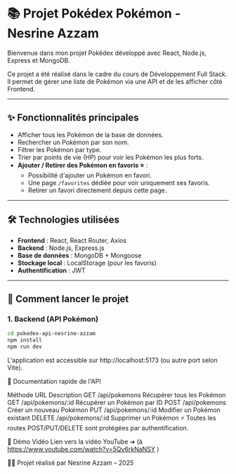 # 📚 Projet Pokédex Pokémon - Nesrine Azzam

Bienvenue dans mon projet Pokédex développé avec React, Node.js, Express et MongoDB.

Ce projet a été réalisé dans le cadre du cours de Développement Full Stack.  
Il permet de gérer une liste de Pokémon via une API et de les afficher côté Frontend.

---

## ✨ Fonctionnalités principales

- Afficher tous les Pokémon de la base de données.
- Rechercher un Pokémon par son nom.
- Filtrer les Pokémon par type.
- Trier par points de vie (HP) pour voir les Pokémon les plus forts.
- **Ajouter / Retirer des Pokémon en favoris ⭐** :
  - Possibilité d'ajouter un Pokémon en favori.
  - Une page `/favorites` dédiée pour voir uniquement ses favoris.
  - Retirer un favori directement depuis cette page.

---

## 🛠️ Technologies utilisées

- **Frontend** : React, React Router, Axios
- **Backend** : Node.js, Express.js
- **Base de données** : MongoDB + Mongoose
- **Stockage local** : LocalStorage (pour les favoris)
- **Authentification** : JWT

---

## 🚀 Comment lancer le projet

### 1. Backend (API Pokémon)

```bash
cd pokedex-api-nesrine-azzam
npm install
npm run dev
```
L'application est accessible sur http://localhost:5173 (ou autre port selon Vite).

📖 Documentation rapide de l'API

Méthode	URL	Description
GET	/api/pokemons	Récupérer tous les Pokémon
GET	/api/pokemons/:id	Récupérer un Pokémon par ID
POST	/api/pokemons	Créer un nouveau Pokémon
PUT	/api/pokemons/:id	Modifier un Pokémon existant
DELETE	/api/pokemons/:id	Supprimer un Pokémon
⚡ Toutes les routes POST/PUT/DELETE sont protégées par authentification.

🎥 Démo Vidéo
Lien vers la vidéo YouTube ➔ (à https://www.youtube.com/watch?v=5Qv6rkNaNSY )

👩‍💻 Projet réalisé par
Nesrine Azzam – 2025